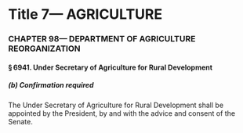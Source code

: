 
# Title 7— AGRICULTURE
### CHAPTER 98— DEPARTMENT OF AGRICULTURE REORGANIZATION
#### § 6941. Under Secretary of Agriculture for Rural Development
##### (b) Confirmation required

The Under Secretary of Agriculture for Rural Development shall be appointed by the President, by and with the advice and consent of the Senate.
